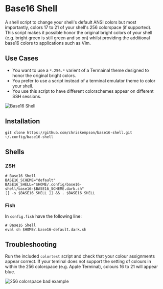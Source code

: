 # Base16 Shell
A shell script to change your shell's default ANSI colors but most importantly, colors 17 to 21 of your shell's 256 colorspace (if supported). This script makes it possible honor the original bright colors of your shell (e.g. bright green is still green and so on) whilst providing the additional base16 colors to applications such as Vim.

## Use Cases
* You want to use a `*.256.*` varient of a Termainal theme designed to honor the original bright colors.
* You prefer to use a script instead of a terminal emulator theme to color your shell.
* You use this script to have different colorschemes appear on different SSH sessions.

![Base16 Shell](https://raw.github.com/chriskempson/base16-shell/master/base16-shell.png)

## Installation

    git clone https://github.com/chriskempson/base16-shell.git ~/.config/base16-shell

## Shells

### ZSH

    # Base16 Shell
    BASE16_SCHEME="default"
    BASE16_SHELL="$HOME/.config/base16-shell/base16-$BASE16_SCHEME.dark.sh"
    [[ -s $BASE16_SHELL ]] && . $BASE16_SHELL

### Fish
In `config.fish` have the following line:

    # Base16 Shell
    eval sh $HOME/.base16-default.dark.sh

## Troubleshooting
Run the included `colortest` script and check that your colour assignments appear correct. If your teminal does not support the setting of colours in within the 256 colorspace (e.g. Apple Terminal), colours 16 to 21 will appear blue.


![256 colorspace bad example](https://raw.github.com/chriskempson/base16-shell/master/256-colorspace-bad-example.png)
